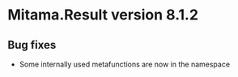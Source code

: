 # Mitama.Result version 8.1.2

## Bug fixes

- Some internally used metafunctions are now in the namespace

